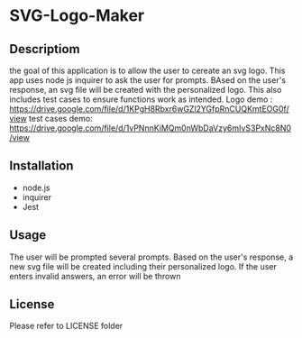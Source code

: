 # SVG-Logo-Maker

## Descriptiom
the goal of this application is to allow the user to cereate an svg logo. This app uses node js inquirer to ask the user for prompts.  BAsed on the user's response, an svg file will be created with the personalized logo. This also includes test cases to ensure functions work as intended.
Logo demo : https://drive.google.com/file/d/1KPgH8Rbxr6wGZl2YGfpRnCUQKmtEOG0f/view
test cases demo: https://drive.google.com/file/d/1vPNnnKiMQm0nWbDaVzy6mIvS3PxNc8N0/view


## Installation
- node.js
- inquirer
- Jest

## Usage
The user will be prompted several prompts. Based on the user's response, a new svg file will be created including their personalized logo. If the user enters invalid answers, an error will be thrown

## License
Please refer to LICENSE folder